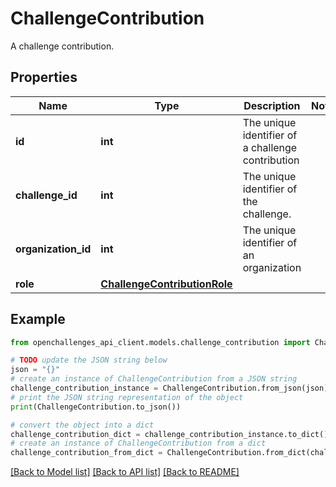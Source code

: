 # ChallengeContribution

A challenge contribution.

## Properties

| Name                | Type                                                          | Description                                       | Notes |
| ------------------- | ------------------------------------------------------------- | ------------------------------------------------- | ----- |
| **id**              | **int**                                                       | The unique identifier of a challenge contribution |
| **challenge_id**    | **int**                                                       | The unique identifier of the challenge.           |
| **organization_id** | **int**                                                       | The unique identifier of an organization          |
| **role**            | [**ChallengeContributionRole**](ChallengeContributionRole.md) |                                                   |

## Example

```python
from openchallenges_api_client.models.challenge_contribution import ChallengeContribution

# TODO update the JSON string below
json = "{}"
# create an instance of ChallengeContribution from a JSON string
challenge_contribution_instance = ChallengeContribution.from_json(json)
# print the JSON string representation of the object
print(ChallengeContribution.to_json())

# convert the object into a dict
challenge_contribution_dict = challenge_contribution_instance.to_dict()
# create an instance of ChallengeContribution from a dict
challenge_contribution_from_dict = ChallengeContribution.from_dict(challenge_contribution_dict)
```

[[Back to Model list]](../README.md#documentation-for-models) [[Back to API list]](../README.md#documentation-for-api-endpoints) [[Back to README]](../README.md)
